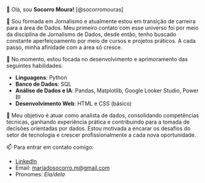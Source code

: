 👋 Olá, sou **Socorro Moura!** [@socorromouras]

👀 Sou formada em Jornalismo e atualmente estou em transição de carreira para a área de Dados. 
Meu primeiro contato com esse universo foi por meio da disciplina de Jornalismo de Dados, desde então, tenho buscado constante aperfeiçoamento por meio de cursos e projetos práticos.
A cada passo, minha afinidade com a área só cresce.

🌱 No momento, estou focada no desenvolvimento e aprimoramento das seguintes habilidades:

- **Linguagens**: Python  
- **Banco de Dados**: SQL 
- **Análise de Dados e IA**: Pandas, Matplotlib, Google Looker Studio, Power BI  
- **Desenvolvimento Web**: HTML e CSS (básico)

🎯 Meu objetivo é atuar como analista de dados, consolidando competências técnicas, ganhando experiência prática e contribuindo para a tomada de decisões orientadas por dados. Estou motivada a encarar os desafios do setor de tecnologia e crescer profissionalmente a cada nova oportunidade.


📫 Para entrar em contato comigo:

- [LinkedIn](https://www.linkedin.com/in/mariadosocorroms/)  
- Email: mariadosocorro.m@gmail.com  
- Pronomes: *Ela/dela*


<!---
socorromouras/socorromouras is a ✨ special ✨ repository because its `README.md` (this file) appears on your GitHub profile.
You can click the Preview link to take a look at your changes.
--->
